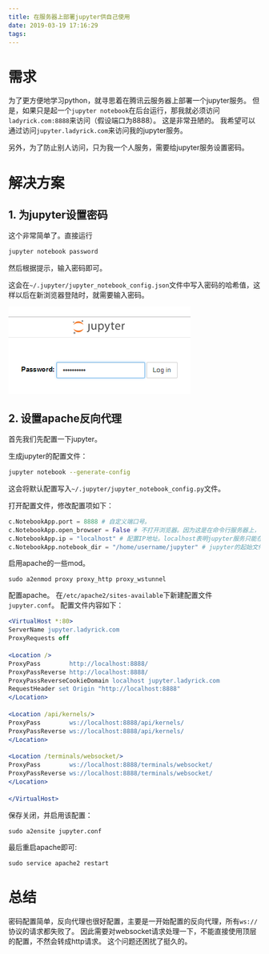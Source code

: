 ```yaml
---
title: 在服务器上部署jupyter供自己使用
date: 2019-03-19 17:16:29
tags:
---
```


# 需求

为了更方便地学习python，就寻思着在腾讯云服务器上部署一个jupyter服务。
但是，如果只是起一个`jupyter notebook`在后台运行，那我就必须访问`ladyrick.com:8888`来访问（假设端口为8888）。
这是非常丑陋的。
我希望可以通过访问`jupyter.ladyrick.com`来访问我的jupyter服务。

另外，为了防止别人访问，只为我一个人服务，需要给jupyter服务设置密码。


<!--more-->


# 解决方案

## 1. 为jupyter设置密码

这个非常简单了。直接运行
```bash
jupyter notebook password
```
然后根据提示，输入密码即可。

这会在`~/.jupyter/jupyter_notebook_config.json`文件中写入密码的哈希值，这样以后在新浏览器登陆时，就需要输入密码。

![](jupyter_passwork.png)

## 2. 设置apache反向代理

首先我们先配置一下jupyter。

生成jupyter的配置文件：
```bash
jupyter notebook --generate-config
```
这会将默认配置写入`~/.jupyter/jupyter_notebook_config.py`文件。

打开配置文件，修改配置项如下：
```python
c.NotebookApp.port = 8888 # 自定义端口号。
c.NotebookApp.open_browser = False # 不打开浏览器。因为这是在命令行服务器上，自然没有浏览器。
c.NotebookApp.ip = "localhost" # 配置IP地址。localhost表明jupyter服务只能在本机访问。
c.NotebookApp.notebook_dir = "/home/username/jupyter" # jupyter的起始文件夹。不配置的话就是home文件夹。最好用绝对路径。
```

启用apache的一些mod。
```
sudo a2enmod proxy proxy_http proxy_wstunnel
```

配置apache。
在`/etc/apache2/sites-available`下新建配置文件`jupyter.conf`。
配置文件内容如下：
```apache
<VirtualHost *:80>
ServerName jupyter.ladyrick.com
ProxyRequests off

<Location />
ProxyPass        http://localhost:8888/
ProxyPassReverse http://localhost:8888/
ProxyPassReverseCookieDomain localhost jupyter.ladyrick.com
RequestHeader set Origin "http://localhost:8888"
</Location>

<Location /api/kernels/>
ProxyPass        ws://localhost:8888/api/kernels/
ProxyPassReverse ws://localhost:8888/api/kernels/
</Location>

<Location /terminals/websocket/>
ProxyPass        ws://localhost:8888/terminals/websocket/
ProxyPassReverse ws://localhost:8888/terminals/websocket/
</Location>

</VirtualHost>
```

保存关闭，并启用该配置：
```
sudo a2ensite jupyter.conf
```

最后重启apache即可:
```
sudo service apache2 restart
```

# 总结

密码配置简单，反向代理也很好配置，主要是一开始配置的反向代理，所有`ws://`协议的请求都失败了。
因此需要对websocket请求处理一下，不能直接使用顶层的配置，不然会转成http请求。
这个问题还困扰了挺久的。
